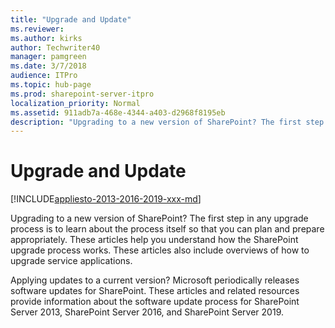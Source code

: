 ```yaml
---
title: "Upgrade and Update"
ms.reviewer: 
ms.author: kirks
author: Techwriter40
manager: pamgreen
ms.date: 3/7/2018
audience: ITPro
ms.topic: hub-page
ms.prod: sharepoint-server-itpro
localization_priority: Normal
ms.assetid: 911adb7a-468e-4344-a403-d2968f8195eb
description: "Upgrading to a new version of SharePoint? The first step in any upgrade process is to learn about the process itself so that you can plan and prepare appropriately. These articles help you understand how the SharePoint upgrade process works. These articles also include overviews of how to upgrade service applications."
---
```


# Upgrade and Update

[!INCLUDE[appliesto-2013-2016-2019-xxx-md](../includes/appliesto-2013-2016-2019-xxx-md.md)]

Upgrading to a new version of SharePoint? The first step in any upgrade process is to learn about the process itself so that you can plan and prepare appropriately. These articles help you understand how the SharePoint upgrade process works. These articles also include overviews of how to upgrade service applications. 
  
Applying updates to a current version? Microsoft periodically releases software updates for SharePoint. These articles and related resources provide information about the software update process for SharePoint Server 2013, SharePoint Server 2016, and SharePoint Server 2019.
  

